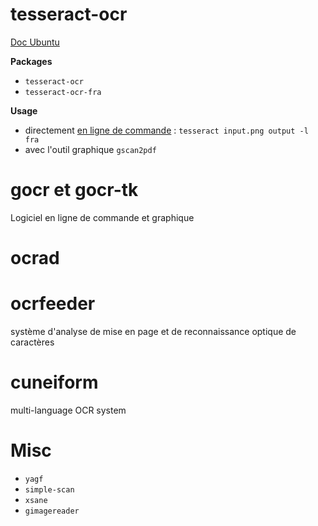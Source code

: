 # tesseract-ocr 
 [Doc Ubuntu](https://doc.ubuntu-fr.org/tesseract-ocr) 

**Packages**
* `tesseract-ocr`
* `tesseract-ocr-fra`

**Usage**
* directement [en ligne de commande](https://doc.ubuntu-fr.org/tesseract-ocr#en_ligne_de_commande) : `tesseract input.png output -l fra`
* avec l'outil graphique `gscan2pdf`
# gocr et gocr-tk 
Logiciel en ligne de commande et graphique
# ocrad 
# ocrfeeder 
système d'analyse de mise en page et de reconnaissance optique de caractères
# cuneiform 
multi-language OCR system
# Misc 
* `yagf`
* `simple-scan`
* `xsane`
* `gimagereader`
